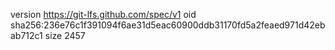 version https://git-lfs.github.com/spec/v1
oid sha256:236e76c1f391094f6ae31d5eac60900ddb31170fd5a2feaed971d42ebab712c1
size 2457
